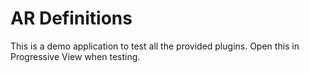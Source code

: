 # AR Definitions
This is a demo application to test all the provided plugins. Open this in Progressive View when testing.
